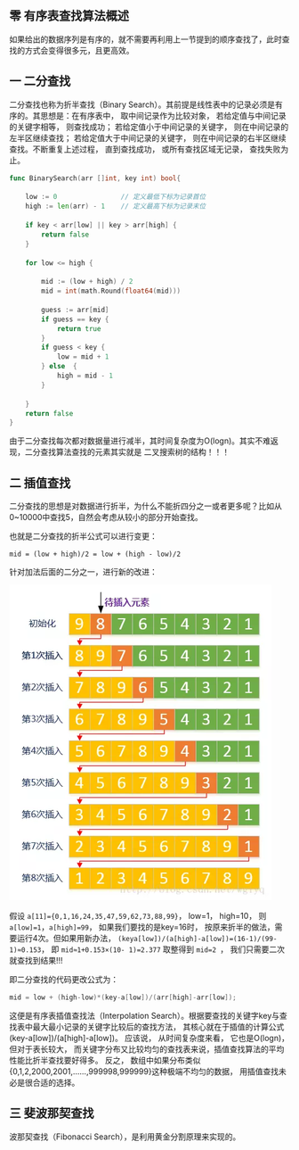 ## 零 有序表查找算法概述

如果给出的数据序列是有序的，就不需要再利用上一节提到的顺序查找了，此时查找的方式会变得很多元，且更高效。

## 一 二分查找

二分查找也称为折半查找（Binary Search）。其前提是线性表中的记录必须是有序的。其思想是：在有序表中， 取中间记录作为比较对象， 若给定值与中间记录的关键字相等， 则查找成功； 若给定值小于中间记录的关键字， 则在中间记录的左半区继续查找； 若给定值大于中间记录的关键字， 则在中间记录的右半区继续查找。不断重复上述过程， 直到查找成功， 或所有查找区域无记录， 查找失败为止。  

```go
func BinarySearch(arr []int, key int) bool{

	low := 0				// 定义最低下标为记录首位
	high := len(arr) - 1	// 定义最高下标为记录末位

	if key < arr[low] || key > arr[high] {
		return false
	}

	for low <= high {

		mid := (low + high) / 2
		mid = int(math.Round(float64(mid)))

		guess := arr[mid]
		if guess == key {
			return true
		}
		if guess < key {
			low = mid + 1
		} else  {
			high = mid - 1
		}

	}
	return false
}
```

由于二分查找每次都对数据量进行减半，其时间复杂度为O(logn)。其实不难返现，二分查找算法查找的元素其实就是 二叉搜索树的结构！！！

## 二 插值查找

二分查找的思想是对数据进行折半，为什么不能折四分之一或者更多呢？比如从0~10000中查找5，自然会考虑从较小的部分开始查找。

也就是二分查找的折半公式可以进行变更：
```
mid = (low + high)/2 = low + (high - low)/2
```

针对加法后面的二分之一，进行新的改进：  

![](../images/algorithm/sort-02.png)  

假设 `a[11]={0,1,16,24,35,47,59,62,73,88,99}`， low=1， high=10， 则`a[low]=1`，`a[high]=99`， 如果我们要找的是key=16时， 按原来折半的做法，需要运行4次。但如果用新办法， `(keya[low])/(a[high]-a[low])=(16-1)/(99-1)≈0.153`， 即 `mid≈1+0.153×(10-
1)=2.377` 取整得到 `mid=2 `， 我们只需要二次就查找到结果!!! 

即二分查找的代码更改公式为：
```go
mid = low + (high-low)*(key-a[low])/(arr[high]-arr[low]);
```

这便是有序表插值查找法（Interpolation Search）。根据要查找的关键字key与查找表中最大最小记录的关键字比较后的查找方法， 其核心就在于插值的计算公式(key-a[low])/(a[high]-a[low])。 应该说， 从时间复杂度来看， 它也是O(logn)， 但对于表长较大， 而关键字分布又比较均匀的查找表来说，插值查找算法的平均性能比折半查找要好得多。 反之， 数组中如果分布类似{0,1,2,2000,2001,......,999998,999999}这种极端不均匀的数据， 用插值查找未必是很合适的选择。

## 三 斐波那契查找

波那契查找（Fibonacci Search），是利用黄金分割原理来实现的。

```go

```

